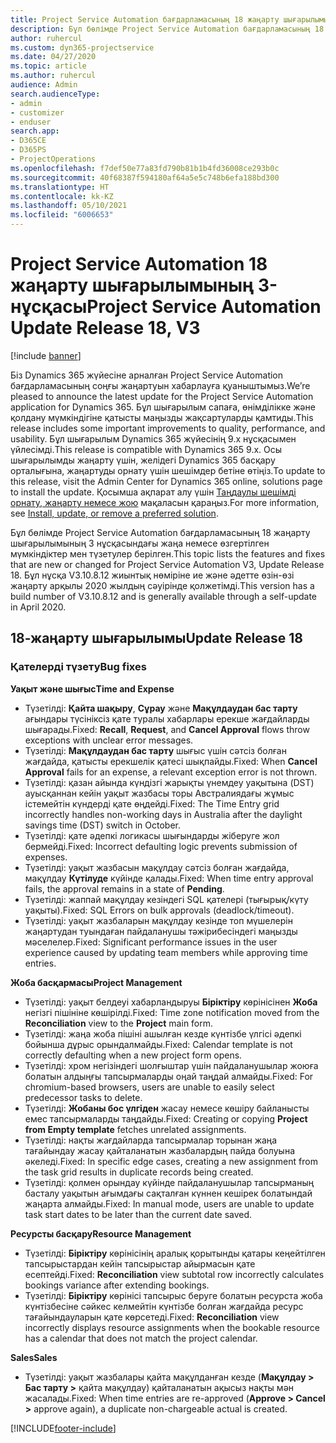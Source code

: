 ```yaml
---
title: Project Service Automation бағдарламасының 18 жаңарту шығарылымының 3 нұсқасындағы жаңалықтар немесе өзгерістер
description: Бұл бөлімде Project Service Automation бағдарламасының 18 жаңарту шығарылымының 3 нұсқасындағы қолжетімді мүмкіндіктер мен түзетулер берілген.
author: ruhercul
ms.custom: dyn365-projectservice
ms.date: 04/27/2020
ms.topic: article
ms.author: ruhercul
audience: Admin
search.audienceType:
- admin
- customizer
- enduser
search.app:
- D365CE
- D365PS
- ProjectOperations
ms.openlocfilehash: f7def50e77a83fd790b81b1b4fd36008ce293b0c
ms.sourcegitcommit: 40f68387f594180af64a5e5c748b6efa188bd300
ms.translationtype: HT
ms.contentlocale: kk-KZ
ms.lasthandoff: 05/10/2021
ms.locfileid: "6006653"
---
```

# <a name="project-service-automation-update-release-18-v3"></a><span data-ttu-id="5328f-103">Project Service Automation 18 жаңарту шығарылымының 3-нұсқасы</span><span class="sxs-lookup"><span data-stu-id="5328f-103">Project Service Automation Update Release 18, V3</span></span>

[!include [banner](../includes/psa-now-project-operations.md)]

<span data-ttu-id="5328f-104">Біз Dynamics 365 жүйесіне арналған Project Service Automation бағдарламасының соңғы жаңартуын хабарлауға қуаныштымыз.</span><span class="sxs-lookup"><span data-stu-id="5328f-104">We’re pleased to announce the latest update for the Project Service Automation application for Dynamics 365.</span></span> <span data-ttu-id="5328f-105">Бұл шығарылым сапаға, өнімділікке және қолдану мүмкіндігіне қатысты маңызды жақсартуларды қамтиды.</span><span class="sxs-lookup"><span data-stu-id="5328f-105">This release includes some important improvements to quality, performance, and usability.</span></span> <span data-ttu-id="5328f-106">Бұл шығарылым Dynamics 365 жүйесінің 9.x нұсқасымен үйлесімді.</span><span class="sxs-lookup"><span data-stu-id="5328f-106">This release is compatible with Dynamics 365 9.x.</span></span> <span data-ttu-id="5328f-107">Осы шығарылымды жаңарту үшін, желідегі Dynamics 365 басқару орталығына, жаңартуды орнату үшін шешімдер бетіне өтіңіз.</span><span class="sxs-lookup"><span data-stu-id="5328f-107">To update to this release, visit the Admin Center for Dynamics 365 online, solutions page to install the update.</span></span> <span data-ttu-id="5328f-108">Қосымша ақпарат алу үшін [Таңдаулы шешімді орнату, жаңарту немесе жою](/power-platform/admin/install-remove-preferred-solution) мақаласын қараңыз.</span><span class="sxs-lookup"><span data-stu-id="5328f-108">For more information, see [Install, update, or remove a preferred solution](/power-platform/admin/install-remove-preferred-solution).</span></span>

<span data-ttu-id="5328f-109">Бұл бөлімде Project Service Automation бағдарламасының 18 жаңарту шығарылымының 3 нұсқасындағы жаңа немесе өзгертілген мүмкіндіктер мен түзетулер берілген.</span><span class="sxs-lookup"><span data-stu-id="5328f-109">This topic lists the features and fixes that are new or changed for Project Service Automation V3, Update Release 18.</span></span> <span data-ttu-id="5328f-110">Бұл нұсқа V3.10.8.12 жиынтық нөміріне ие және әдетте өзін-өзі жаңарту арқылы 2020 жылдың сәуірінде қолжетімді.</span><span class="sxs-lookup"><span data-stu-id="5328f-110">This version has a build number of V3.10.8.12 and is generally available through a self-update in April 2020.</span></span>

## <a name="update-release-18"></a><span data-ttu-id="5328f-111">18-жаңарту шығарылымы</span><span class="sxs-lookup"><span data-stu-id="5328f-111">Update Release 18</span></span>

### <a name="bug-fixes"></a><span data-ttu-id="5328f-112">Қателерді түзету</span><span class="sxs-lookup"><span data-stu-id="5328f-112">Bug fixes</span></span>

<span data-ttu-id="5328f-113">**Уақыт және шығыс**</span><span class="sxs-lookup"><span data-stu-id="5328f-113">**Time and Expense**</span></span>

- <span data-ttu-id="5328f-114">Түзетілді: **Қайта шақыру**, **Сұрау** және **Мақұлдаудан бас тарту** ағындары түсініксіз қате туралы хабарлары ерекше жағдайларды шығарады.</span><span class="sxs-lookup"><span data-stu-id="5328f-114">Fixed: **Recall**, **Request**, and **Cancel Approval** flows throw exceptions with unclear error messages.</span></span>
- <span data-ttu-id="5328f-115">Түзетілді: **Мақұлдаудан бас тарту** шығыс үшін сәтсіз болған жағдайда, қатысты ерекшелік қатесі шықпайды.</span><span class="sxs-lookup"><span data-stu-id="5328f-115">Fixed: When **Cancel Approval** fails for an expense, a relevant exception error is not thrown.</span></span>
- <span data-ttu-id="5328f-116">Түзетілді: қазан айында күндізгі жарықты үнемдеу уақытына (DST) ауысқаннан кейін уақыт жазбасы торы Австралиядағы жұмыс істемейтін күндерді қате өңдейді.</span><span class="sxs-lookup"><span data-stu-id="5328f-116">Fixed: The Time Entry grid incorrectly handles non-working days in Australia after the daylight savings time (DST) switch in October.</span></span>
- <span data-ttu-id="5328f-117">Түзетілді: қате әдепкі логикасы шығындарды жіберуге жол бермейді.</span><span class="sxs-lookup"><span data-stu-id="5328f-117">Fixed: Incorrect defaulting logic prevents submission of expenses.</span></span>
- <span data-ttu-id="5328f-118">Түзетілді: уақыт жазбасын мақұлдау сәтсіз болған жағдайда, мақұлдау **Күтілуде** күйінде қалады.</span><span class="sxs-lookup"><span data-stu-id="5328f-118">Fixed: When time entry approval fails, the approval remains in a state of **Pending**.</span></span>
- <span data-ttu-id="5328f-119">Түзетілді: жаппай мақұлдау кезіндегі SQL қателері (тығырық/күту уақыты).</span><span class="sxs-lookup"><span data-stu-id="5328f-119">Fixed: SQL Errors on bulk approvals (deadlock/timeout).</span></span>
- <span data-ttu-id="5328f-120">Түзетілді: уақыт жазбаларын мақұлдау кезінде топ мүшелерін жаңартудан туындаған пайдаланушы тәжірибесіндегі маңызды мәселелер.</span><span class="sxs-lookup"><span data-stu-id="5328f-120">Fixed: Significant performance issues in the user experience caused by updating team members while approving time entries.</span></span>

<span data-ttu-id="5328f-121">**Жоба басқармасы**</span><span class="sxs-lookup"><span data-stu-id="5328f-121">**Project Management**</span></span>

- <span data-ttu-id="5328f-122">Түзетілді: уақыт белдеуі хабарландыруы **Біріктіру** көрінісінен **Жоба** негізгі пішініне көшірілді.</span><span class="sxs-lookup"><span data-stu-id="5328f-122">Fixed: Time zone notification moved from the **Reconciliation** view to the **Project** main form.</span></span>
- <span data-ttu-id="5328f-123">Түзетілді: жаңа жоба пішіні ашылған кезде күнтізбе үлгісі әдепкі бойынша дұрыс орындалмайды.</span><span class="sxs-lookup"><span data-stu-id="5328f-123">Fixed: Calendar template is not correctly defaulting when a new project form opens.</span></span>
- <span data-ttu-id="5328f-124">Түзетілді: хром негізіндегі шолғыштар үшін пайдаланушылар жоюға болатын алдыңғы тапсырмаларды оңай таңдай алмайды.</span><span class="sxs-lookup"><span data-stu-id="5328f-124">Fixed: For chromium-based browsers, users are unable to easily select predecessor tasks to delete.</span></span>
- <span data-ttu-id="5328f-125">Түзетілді: **Жобаны бос үлгіден** жасау немесе көшіру байланысты емес тапсырмаларды таңдайды.</span><span class="sxs-lookup"><span data-stu-id="5328f-125">Fixed: Creating or copying **Project from Empty template** fetches unrelated assignments.</span></span>
- <span data-ttu-id="5328f-126">Түзетілді: нақты жағдайларда тапсырмалар торынан жаңа тағайындау жасау қайталанатын жазбалардың пайда болуына әкеледі.</span><span class="sxs-lookup"><span data-stu-id="5328f-126">Fixed: In specific edge cases, creating a new assignment from the task grid results in duplicate records being created.</span></span>
- <span data-ttu-id="5328f-127">Түзетілді: қолмен орындау күйінде пайдаланушылар тапсырманың басталу уақытын ағымдағы сақталған күннен кешірек болатындай жаңарта алмайды.</span><span class="sxs-lookup"><span data-stu-id="5328f-127">Fixed: In manual mode, users are unable to update task start dates to be later than the current date saved.</span></span>

<span data-ttu-id="5328f-128">**Ресурсты басқару**</span><span class="sxs-lookup"><span data-stu-id="5328f-128">**Resource Management**</span></span>

- <span data-ttu-id="5328f-129">Түзетілді: **Біріктіру** көрінісінің аралық қорытынды қатары кеңейтілген тапсырыстардан кейін тапсырыстар айырмасын қате есептейді.</span><span class="sxs-lookup"><span data-stu-id="5328f-129">Fixed: **Reconciliation** view subtotal row incorrectly calculates bookings variance after extending bookings.</span></span>
- <span data-ttu-id="5328f-130">Түзетілді: **Біріктіру** көрінісі тапсырыс беруге болатын ресурста жоба күнтізбесіне сәйкес келмейтін күнтізбе болған жағдайда ресурс тағайындауларын қате көрсетеді.</span><span class="sxs-lookup"><span data-stu-id="5328f-130">Fixed: **Reconciliation** view incorrectly displays resource assignments when the bookable resource has a calendar that does not match the project calendar.</span></span>

<span data-ttu-id="5328f-131">**Sales**</span><span class="sxs-lookup"><span data-stu-id="5328f-131">**Sales**</span></span>

- <span data-ttu-id="5328f-132">Түзетілді: уақыт жазбалары қайта мақұлданған кезде (**Мақұлдау > Бас тарту >** қайта мақұлдау) қайталанатын ақысыз нақты мән жасалады.</span><span class="sxs-lookup"><span data-stu-id="5328f-132">Fixed: When time entries are re-approved (**Approve > Cancel >** approve again), a duplicate non-chargeable actual is created.</span></span>


[!INCLUDE[footer-include](../includes/footer-banner.md)]